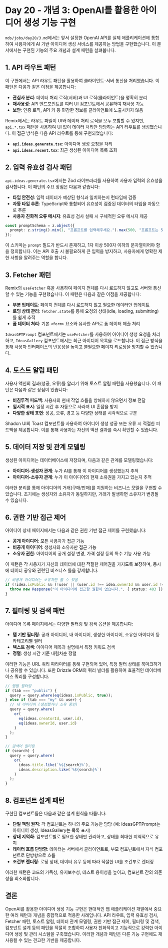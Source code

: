 # Day 20 - 개념 3: OpenAI를 활용한 아이디어 생성 기능 구현

`mds/jobs/day20/3.md`에서는 앞서 설정한 OpenAI API를 실제 애플리케이션에 통합하여 사용자에게 AI 기반 아이디어 생성 서비스를 제공하는 방법을 구현했습니다. 이 문서에서는 구현된 기능의 주요 개념과 설계 패턴을 살펴봅니다.

## 1. API 라우트 패턴

이 구현에서는 API 라우트 패턴을 활용하여 클라이언트-서버 통신을 처리했습니다. 이 패턴은 다음과 같은 이점을 제공합니다:

* **관심사 분리**: 데이터 처리 로직(서버)과 UI 로직(클라이언트)을 명확히 분리
* **재사용성**: API 엔드포인트를 여러 UI 컴포넌트에서 공유하여 재사용 가능
* **보안**: 인증 로직, API 키 등 민감한 정보를 클라이언트에 노출시키지 않음

Remix에서는 라우트 파일이 UI와 데이터 처리 로직을 모두 포함할 수 있지만, `api.*.tsx` 패턴을 사용하여 UI 없이 데이터 처리만 담당하는 API 라우트를 생성했습니다. 이 접근 방식은 다음 API 라우트를 통해 구현되었습니다:

* **`api.ideas.generate.tsx`**: 아이디어 생성 요청을 처리
* **`api.ideas.recent.tsx`**: 최근 생성된 아이디어 목록 조회

## 2. 입력 유효성 검사 패턴

`api.ideas.generate.tsx`에서는 Zod 라이브러리를 사용하여 사용자 입력의 유효성을 검사합니다. 이 패턴의 주요 장점은 다음과 같습니다:

* **타입 안전성**: 입력 데이터가 예상된 형식과 일치하는지 런타임에 검증
* **자동 타입 추론**: TypeScript와 통합되어 유효성이 검증된 데이터의 타입을 자동으로 추론
* **사용자 친화적 오류 메시지**: 유효성 검사 실패 시 구체적인 오류 메시지 제공

```typescript
const promptSchema = z.object({
  prompt: z.string().min(1, "프롬프트를 입력해주세요.").max(500, "프롬프트는 500자 이내로 입력해주세요.")
});
```

이 스키마는 `prompt` 필드가 반드시 존재하고, 1자 이상 500자 이하의 문자열이어야 함을 정의합니다. 이는 API 호출 시 불필요하게 큰 입력을 방지하고, 사용자에게 명확한 제한 사항을 알려주는 역할을 합니다.

## 3. Fetcher 패턴

Remix의 `useFetcher` 훅을 사용하여 페이지 전체를 다시 로드하지 않고도 서버와 통신할 수 있는 기능을 구현했습니다. 이 패턴은 다음과 같은 이점을 제공합니다:

* **부분 업데이트**: 페이지 전체를 다시 로드하지 않고 필요한 데이터만 업데이트
* **로딩 상태 관리**: `fetcher.state`를 통해 요청의 상태(idle, loading, submitting)를 쉽게 추적
* **폼 데이터 처리**: 기본 `<form>` 요소와 유사한 API로 폼 데이터 제출 처리

`IdeasGPTPrompt` 컴포넌트에서는 `useFetcher`를 사용하여 아이디어 생성 요청을 처리하고, `IdeasGallery` 컴포넌트에서는 최근 아이디어 목록을 로드합니다. 이 접근 방식을 통해 사용자 인터페이스의 반응성을 높이고 불필요한 페이지 리로딩을 방지할 수 있습니다.

## 4. 토스트 알림 패턴

사용자 액션의 결과(성공, 오류)를 알리기 위해 토스트 알림 패턴을 사용했습니다. 이 패턴은 다음과 같은 장점이 있습니다:

* **비침투적 피드백**: 사용자의 현재 작업 흐름을 방해하지 않으면서 정보 전달
* **일시적 표시**: 일정 시간 후 자동으로 사라져 UI 혼잡을 방지
* **다양한 상태 표현**: 성공, 오류, 경고 등 다양한 상태를 시각적으로 구분

Shadcn UI의 Toast 컴포넌트를 사용하여 아이디어 생성 성공 또는 오류 시 적절한 피드백을 제공합니다. 이를 통해 사용자는 자신의 액션 결과를 즉시 확인할 수 있습니다.

## 5. 데이터 저장 및 관계 모델링

생성된 아이디어는 데이터베이스에 저장되며, 다음과 같은 관계를 모델링했습니다:

* **아이디어-생성자 관계**: 누가 AI를 통해 이 아이디어를 생성했는지 추적
* **아이디어-소유자 관계**: 누가 이 아이디어의 현재 소유권을 가지고 있는지 추적

이러한 분리를 통해 아이디어의 거래(구매/판매)를 지원하는 비즈니스 모델을 구현할 수 있습니다. 초기에는 생성자와 소유자가 동일하지만, 거래가 발생하면 소유자가 변경될 수 있습니다.

## 6. 권한 기반 접근 제어

아이디어 상세 페이지에서는 다음과 같은 권한 기반 접근 제어를 구현했습니다:

* **공개 아이디어**: 모든 사용자가 접근 가능
* **비공개 아이디어**: 생성자와 소유자만 접근 가능
* **소유자 권한**: 아이디어의 공개 설정 변경, 가격 설정 등의 특수 기능 사용 가능

이 패턴은 각 사용자가 자신의 데이터에 대한 적절한 제어권을 가지도록 보장하며, 동시에 데이터 공유와 관련된 비즈니스 룰을 강제합니다.

```typescript
// 비공개 아이디어는 소유자만 볼 수 있음
if (!idea.isPublic && (!user || (user.id !== idea.ownerId && user.id !== idea.creatorId))) {
  throw new Response("이 아이디어에 접근할 권한이 없습니다.", { status: 403 });
}
```

## 7. 필터링 및 검색 패턴

아이디어 목록 페이지에서는 다양한 필터링 및 검색 옵션을 제공합니다:

* **탭 기반 필터링**: 공개 아이디어, 내 아이디어, 생성한 아이디어, 소유한 아이디어 등 카테고리별 필터
* **텍스트 검색**: 아이디어 제목과 설명에서 특정 키워드 검색
* **정렬**: 생성 시간 기준 내림차순 정렬

이러한 기능은 URL 쿼리 파라미터를 통해 구현되어 있어, 특정 필터 상태를 북마크하거나 공유할 수 있습니다. 또한 Drizzle ORM의 쿼리 빌더를 활용하여 효율적인 데이터베이스 쿼리를 구성합니다.

```typescript
// 탭별 필터링
if (tab === "public") {
  query = query.where(eq(ideas.isPublic, true));
} else if (tab === "my" && user) {
  // 내 아이디어 (생성했거나 소유 중인)
  query = query.where(
    or(
      eq(ideas.creatorId, user.id),
      eq(ideas.ownerId, user.id)
    )
  );
}

// 검색어 필터링
if (search) {
  query = query.where(
    or(
      ideas.title.like(`%${search}%`),
      ideas.description.like(`%${search}%`)
    )
  );
}
```

## 8. 컴포넌트 설계 패턴

구현된 컴포넌트들은 다음과 같은 설계 원칙을 따릅니다:

* **단일 책임 원칙**: 각 컴포넌트는 하나의 주요 기능만 담당 (예: IdeasGPTPrompt는 아이디어 생성, IdeasGallery는 목록 표시)
* **상태 지역화**: 컴포넌트별로 필요한 상태만 관리하고, 상태를 최대한 지역적으로 유지
* **데이터 흐름 단방향**: 데이터는 서버에서 클라이언트로, 부모 컴포넌트에서 자식 컴포넌트로 단방향으로 흐름
* **조건부 렌더링**: 로딩 상태, 데이터 유무 등에 따라 적절한 UI를 조건부로 렌더링

이러한 패턴은 코드의 가독성, 유지보수성, 테스트 용이성을 높이고, 컴포넌트 간의 의존성을 최소화합니다.

## 결론

OpenAI를 활용한 아이디어 생성 기능 구현은 현대적인 웹 애플리케이션 개발에서 중요한 여러 패턴과 개념을 종합적으로 적용한 사례입니다. API 라우트, 입력 유효성 검사, Fetcher 패턴, 토스트 알림, 데이터 관계 모델링, 권한 기반 접근 제어, 필터링 및 검색, 컴포넌트 설계 등의 패턴을 적절히 조합하여 사용자 친화적이고 기능적으로 강력한 아이디어 생성 및 관리 시스템을 구축했습니다. 이러한 개념과 패턴은 다른 기능 구현에도 재사용될 수 있는 견고한 기반을 제공합니다. 